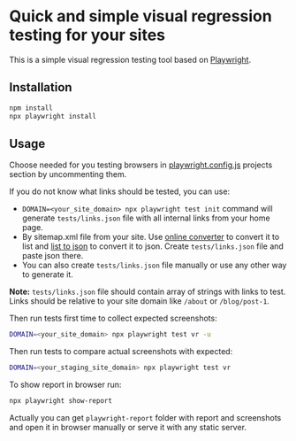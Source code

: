 # Quick and simple visual regression testing for your sites

This is a simple visual regression testing tool based on [Playwright](https://playwright.dev/).

## Installation

```bash
npm install
npx playwright install
```

## Usage

Choose needed for you testing browsers in [playwright.config.js](./playwright.config.js) projects section by uncommenting them.

If you do not know what links should be tested, you can use:

- `DOMAIN=<your_site_domain> npx playwright test init` command will generate `tests/links.json` file with all internal links from your home page.
- By sitemap.xml file from your site. Use [online converter](https://www.seowl.co/sitemap-extractor/) to convert it to list and [list to json](https://ytool.net/en/list2json/) to convert it to json. Create `tests/links.json` file and paste json there.
- You can also create `tests/links.json` file manually or use any other way to generate it.

**Note:** `tests/links.json` file should contain array of strings with links to test. Links should be relative to your site domain like `/about` or `/blog/post-1`.

Then run tests first time to collect expected screenshots:

```bash
DOMAIN=<your_site_domain> npx playwright test vr -u
```

Then run tests to compare actual screenshots with expected:

```bash
DOMAIN=<your_staging_site_domain> npx playwright test vr
```

To show report in browser run:

```bash
npx playwright show-report
```

Actually you can get `playwright-report` folder with report and screenshots and open it in browser manually or serve it with any static server.
